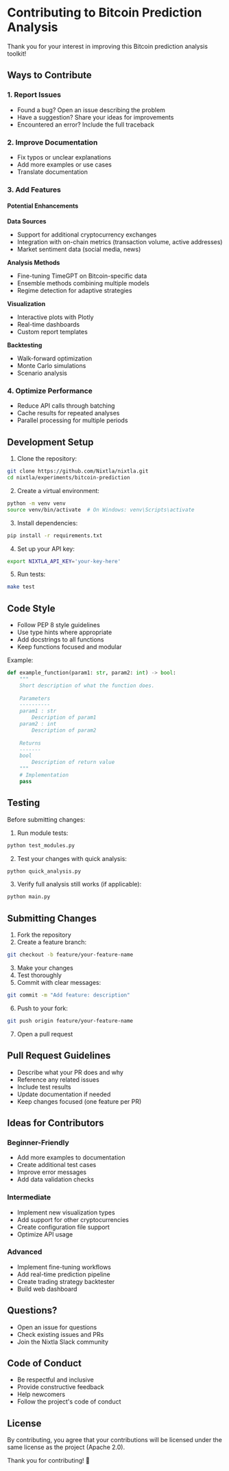 # Contributing to Bitcoin Prediction Analysis

Thank you for your interest in improving this Bitcoin prediction analysis toolkit!

## Ways to Contribute

### 1. Report Issues
- Found a bug? Open an issue describing the problem
- Have a suggestion? Share your ideas for improvements
- Encountered an error? Include the full traceback

### 2. Improve Documentation
- Fix typos or unclear explanations
- Add more examples or use cases
- Translate documentation

### 3. Add Features

#### Potential Enhancements

**Data Sources**
- Support for additional cryptocurrency exchanges
- Integration with on-chain metrics (transaction volume, active addresses)
- Market sentiment data (social media, news)

**Analysis Methods**
- Fine-tuning TimeGPT on Bitcoin-specific data
- Ensemble methods combining multiple models
- Regime detection for adaptive strategies

**Visualization**
- Interactive plots with Plotly
- Real-time dashboards
- Custom report templates

**Backtesting**
- Walk-forward optimization
- Monte Carlo simulations
- Scenario analysis

### 4. Optimize Performance
- Reduce API calls through batching
- Cache results for repeated analyses
- Parallel processing for multiple periods

## Development Setup

1. Clone the repository:
```bash
git clone https://github.com/Nixtla/nixtla.git
cd nixtla/experiments/bitcoin-prediction
```

2. Create a virtual environment:
```bash
python -m venv venv
source venv/bin/activate  # On Windows: venv\Scripts\activate
```

3. Install dependencies:
```bash
pip install -r requirements.txt
```

4. Set up your API key:
```bash
export NIXTLA_API_KEY='your-key-here'
```

5. Run tests:
```bash
make test
```

## Code Style

- Follow PEP 8 style guidelines
- Use type hints where appropriate
- Add docstrings to all functions
- Keep functions focused and modular

Example:
```python
def example_function(param1: str, param2: int) -> bool:
    """
    Short description of what the function does.
    
    Parameters
    ----------
    param1 : str
        Description of param1
    param2 : int
        Description of param2
        
    Returns
    -------
    bool
        Description of return value
    """
    # Implementation
    pass
```

## Testing

Before submitting changes:

1. Run module tests:
```bash
python test_modules.py
```

2. Test your changes with quick analysis:
```bash
python quick_analysis.py
```

3. Verify full analysis still works (if applicable):
```bash
python main.py
```

## Submitting Changes

1. Fork the repository
2. Create a feature branch:
```bash
git checkout -b feature/your-feature-name
```

3. Make your changes
4. Test thoroughly
5. Commit with clear messages:
```bash
git commit -m "Add feature: description"
```

6. Push to your fork:
```bash
git push origin feature/your-feature-name
```

7. Open a pull request

## Pull Request Guidelines

- Describe what your PR does and why
- Reference any related issues
- Include test results
- Update documentation if needed
- Keep changes focused (one feature per PR)

## Ideas for Contributors

### Beginner-Friendly
- Add more examples to documentation
- Create additional test cases
- Improve error messages
- Add data validation checks

### Intermediate
- Implement new visualization types
- Add support for other cryptocurrencies
- Create configuration file support
- Optimize API usage

### Advanced
- Implement fine-tuning workflows
- Add real-time prediction pipeline
- Create trading strategy backtester
- Build web dashboard

## Questions?

- Open an issue for questions
- Check existing issues and PRs
- Join the Nixtla Slack community

## Code of Conduct

- Be respectful and inclusive
- Provide constructive feedback
- Help newcomers
- Follow the project's code of conduct

## License

By contributing, you agree that your contributions will be licensed under the same license as the project (Apache 2.0).

Thank you for contributing! 🚀
